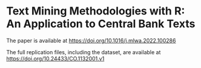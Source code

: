 # Text Mining Methodologies with R: An Application to Central Bank Texts

The paper is available at https://doi.org/10.1016/j.mlwa.2022.100286

The full replication files, including the dataset, are available at https://doi.org/10.24433/CO.1132001.v1
